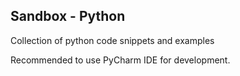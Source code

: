 ## Sandbox - Python

Collection of python code snippets and examples

Recommended to use PyCharm IDE for development.
